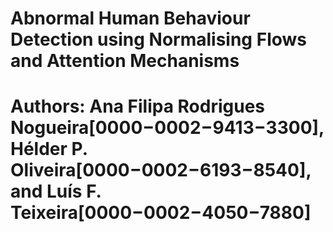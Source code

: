 # Abnormal Human Behaviour Detection using Normalising Flows and Attention Mechanisms
# Authors: Ana Filipa Rodrigues Nogueira[0000−0002−9413−3300], Hélder P. Oliveira[0000−0002−6193−8540], and Luís F. Teixeira[0000−0002−4050−7880]
